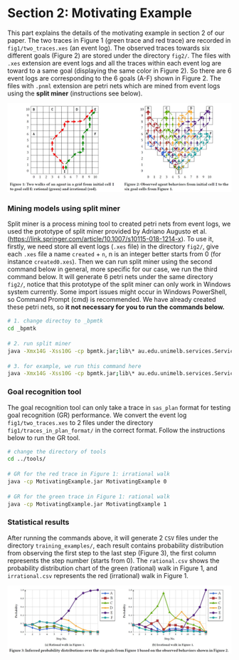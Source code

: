 # Section 2: Motivating Example

This part explains the details of the motivating example in section 2 of our paper. The two traces in Figure 1 (green trace and red trace) are recorded in ``fig1/two_traces.xes`` (an event log). The observed traces towards six different goals (Figure 2) are stored under the directory ``fig2/``. The files with ``.xes`` extension are event logs and all the traces within each event log are toward to a same goal (displaying the same color in Figure 2). So there are 6 event logs are corresponding to the 6 goals (A-F) shown in Figure 2. The files with ``.pnml`` extension are petri nets which are mined from event logs using the **split miner** (instructions see below).

![image](https://github.com/zihangs/fp1189_aamas2020/blob/master/pictures/fig1fig2.JPG)



### Mining models using split miner

Split miner is a process mining tool to created petri nets from event logs, we used the prototype of split miner provided by Adriano Augusto et al. (https://link.springer.com/article/10.1007/s10115-018-1214-x). To use it, firstly, we need store all event logs (``.xes`` file) in the directory ``fig2/``, give each ``.xes`` file a name ``created`` + ``n``, n is an integer better starts from 0 (for instance ``created0.xes``). Then we can run split miner using the second command below in general, more specific for our case, we run the third command below. It will generate 6 petri nets under the same directory ``fig2/``, notice that this prototype of the split miner can only work in Windows system currently. Some import issues might occur in Windows PowerShell, so Command Prompt (cmd) is recommended. We have already created these petri nets, so **it not necessary for you to run the commands below.**

```sh
# 1. change directoy to _bpmtk
cd _bpmtk

# 2. run split miner
java -Xmx14G -Xss10G -cp bpmtk.jar;lib\* au.edu.unimelb.services.ServiceProvider SMBD "<directoy>\<file name prefix>" <start number> <end number>

# 3. for example, we run this command here
java -Xmx14G -Xss10G -cp bpmtk.jar;lib\* au.edu.unimelb.services.ServiceProvider SMBD "..\fig2\created" 0 5
```



### Goal recognition tool

The goal recognition tool can only take a trace in ``sas_plan`` format for testing goal recognition (GR) performance. We convert the event log ``fig1/two_traces.xes`` to 2 files under the directory ``fig1/traces_in_plan_format/`` in the correct format. Follow the instructions below to run the GR tool.

```sh
# change the directory of tools
cd ../tools/

# GR for the red trace in Figure 1: irrational walk   
java -cp MotivatingExample.jar MotivatingExample 0

# GR for the green trace in Figure 1: rational walk
java -cp MotivatingExample.jar MotivatingExample 1
```



### Statistical results

After running the commands above, it will generate 2 ``CSV`` files under the directory ``training_examples/``, each result contains probability distribution from observing the first step to the last step (Figure 3), the first column represents the step number (starts from 0). The ``rational.csv`` shows the probability distribution chart of the green (rational) walk in Figure 1, and ``irrational.csv`` represents the red (irrational) walk in Figure 1.

![image](https://github.com/zihangs/fp1189_aamas2020/blob/master/pictures/fig3.JPG)





